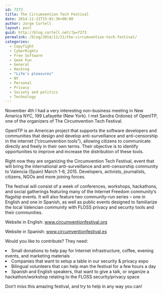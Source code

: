 ```yaml
---
id: 7273
title: The Circumvention Tech Festival
date: 2014-11-21T15:01:36+00:00
author: Jorge Cortell
layout: post
guid: http://blog.cortell.net/?p=7273
permalink: /blog/2014/11/21/the-circumvention-tech-festival/
categories:
  - Copyfight
  - CyberRights
  - Free Software
  - Geek Fun
  - General
  - Hacking
  - "Life's pleasures"
  - NY
  - Personal
  - Privacy
  - Society and politics
  - Technology
---
```

<p class="p1">
  November 4th I had a very interesting non-business meeting in New America NYC, 199 Lafayette (New York). I met Sandra Ordonez of OpenITP, one of the organizers of The Circumvention Tech Festival.
</p>

<p class="p1">
  OpenITP is an American project that supports the software developers and communities that design and develop anti-surveillance and anti-censorship in the internet (“circumvention tools”), allowing citizens to communicate directly and freely in their own terms. Their objective is to identify opportunities to improve and increase the distribution of these tools.
</p>

<p class="p1">
  Right now they are organizing the Circumvention Tech Festival, event that will bring the international anti-surveillance and anti-censorship community to Valencia (Spain) March 1-6, 2015. Developers, activists, journalists, citizens, NGOs and more joining forces.
</p>

<p class="p1">
  The festival will consist of a week of conferences, workshops, hackathons, and social gatherings featuring many of the Internet Freedom community&#8217;s flagship events. It will also feature two community-run series &#8211; one in English and one in Spanish, as well as public events designed to familiarize the local Valencian community with FLOSS privacy and security tools and their communities.
</p>

<p class="p1">
  Website in English: <a title="www.circumventionfestival.org" href="http://www.circumventionfestival.org" target="_blank">www.circumventionfestival.org</a>
</p>

<p class="p1">
  Website in Spanish: <a title="www.circumventionfestival.es" href="http://www.circumventionfestival.es" target="_blank">www.circumventionfestival.es</a>
</p>

<p class="p1">
  Would you like to contribute? They need:
</p>

<li class="p1">
  Small donations to help pay for Internet infrastructure, coffee, evening events, and marketing materials
</li>
<li class="p1">
  Companies that want to setup a table in our security & privacy expo
</li>
<li class="p1">
  Bilingual volunteers that can help man the festival for a few hours a day
</li>
<li class="p1">
  Spanish and English speakers, that want to give a talk, or organize a hackathon/workshop relating to the FLOSS security/privacy space
</li>

<p class="p1">
  Don’t miss this amazing festival, and try to help in any way you can!
</p>
